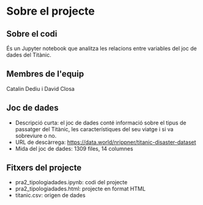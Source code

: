 # Sobre el projecte
## Sobre el codi

És un Jupyter notebook que analitza les relacions entre variables del joc de dades del Titànic.

## Membres de l'equip
Catalin Dediu i David Closa

## Joc de dades
* Descripció curta: el joc de dades conté informació sobre el tipus de passatger del Titànic, les característiques del seu viatge i si va sobreviure o no.
* URL de descàrrega: https://data.world/nrippner/titanic-disaster-dataset
* Mida del joc de dades: 1309 files, 14 columnes

## Fitxers del projecte
* pra2_tipologiadades.ipynb: codi del projecte
* pra2_tipologiadades.html: projecte en format HTML
* titanic.csv: origen de dades
